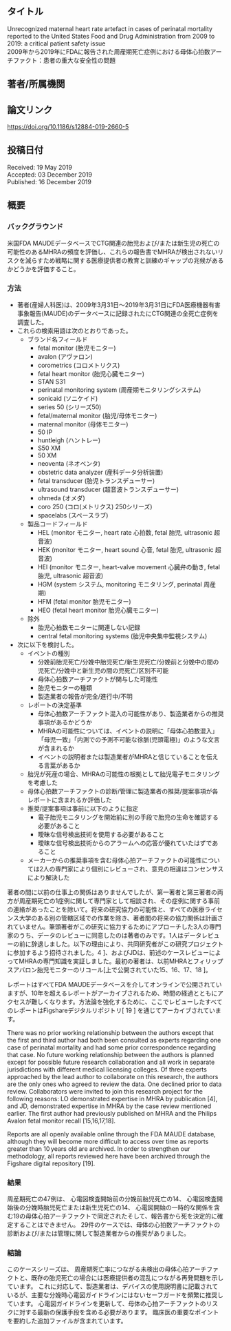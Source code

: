 ## タイトル
Unrecognized maternal heart rate artefact in cases of perinatal mortality reported to the United States Food and Drug Administration from 2009 to 2019: a critical patient safety issue  
2009年から2019年にFDAに報告された周産期死亡症例における母体心拍数アーチファクト：患者の重大な安全性の問題

## 著者/所属機関

## 論文リンク
https://doi.org/10.1186/s12884-019-2660-5

## 投稿日付
Received: 19 May 2019  
Accepted: 03 December 2019  
Published: 16 December 2019

## 概要
### バックグラウンド
米国FDA MAUDEデータベースでCTG関連の胎児および/または新生児の死亡の可能性のあるMHRAの頻度を評価し、これらの報告書でMHRAが検出されないリスクを減らすため戦略に関する医療提供者の教育と訓練のギャップの兆候があるかどうかを評価すること。

### 方法
* 著者(産婦人科医)は、2009年3月31日～2019年3月31日にFDA医療機器有害事象報告(MAUDE)のデータベースに記録されたにCTG関連の全死亡症例を調査した。
* これらの検索用語は次のとおりであった。
  * ブランド名フィールド
    * fetal monitor (胎児モニター)
    * avalon (アヴァロン)
    * corometrics (コロメトリクス)
    * fetal heart monitor (胎児心臓モニター)
    * STAN S31
    * perinatal monitoring system (周産期モニタリングシステム)
    * sonicaid (ソニケイド)
    * series 50 (シリーズ50)
    * fetal/maternal monitor (胎児/母体モニター)
    * maternal monitor (母体モニター)
    * 50 IP
    * huntleigh (ハントレー)
    * S50 XM
    * 50 XM
    * neoventa (ネオベンタ)
    * obstetric data analyzer (産科データ分析装置)
    * fetal transducer (胎児トランスデューサー)
    * ultrasound transducer (超音波トランスデューサー)
    * ohmeda (オメダ)
    * coro 250 (コロ(メトリクス) 250シリーズ)
    * spacelabs (スペースラブ)
  * 製品コードフィールド
    * HEL (monitor モニター, heart rate 心拍数, fetal 胎児, ultrasonic 超音波)
    * HEK (monitor モニター, heart sound 心音, fetal 胎児, ultrasonic 超音波)
    * HEI (monitor モニター, heart-valve movement 心臓弁の動き, fetal 胎児, ultrasonic 超音波)
    * HGM (system システム, monitoring モニタリング, perinatal 周産期)
    * HFM (fetal monitor 胎児モニター)
    * HEO (fetal heart monitor 胎児心臓モニター)
  * 除外
    * 胎児心拍数モニターに関連しない記録
    * central fetal monitoring systems (胎児中央集中監視システム)
* 次に以下を検討した。
  * イベントの種別
    * 分娩前胎児死亡/分娩中胎児死亡/新生児死亡/分娩前と分娩中の間の児死亡/分娩中と新生児の間の児死亡/区別不可能
    * 母体心拍数アーチファクトが関与した可能性
    * 胎児モニターの種類
    * 製造業者の報告が完全/進行中/不明
  * レポートの決定基準
    * 母体心拍数アーチファクト混入の可能性があり、製造業者からの推奨事項があるかどうか
    * MHRAの可能性については、イベントの説明に「母体心拍数混入」「母児一致」「内測での予測不可能な徐脈(児頭電極)」のような文言が含まれるか
    * イベントの説明者または製造業者がMHRAと信じていることを伝える言葉があるか
  * 胎児が死産の場合、MHRAの可能性の根拠として胎児電子モニタリングを考慮した
  * 母体心拍数アーチファクトの診断/管理に製造業者の推奨/提案事項が各レポートに含まれるか評価した
  * 推奨/提案事項は事前に以下のように指定
    * 電子胎児モニタリングを開始前に別の手段で胎児の生命を確認する必要があること
    * 曖昧な信号検出技術を使用する必要があること
    * 曖昧な信号検出技術からのアラームへの応答が優れていたはずであること
  * メーカーからの推奨事項を含む母体心拍アーチファクトの可能性については2人の専門家により個別にレビューされ、意見の相違はコンセンサスにより解決した

著者の間に以前の仕事上の関係はありませんでしたが、第一著者と第三著者の両方が周産期死亡の1症例に関して専門家として相談され、その症例に関する事前の連絡があったことを除いて。将来の研究協力の可能性と、すべての医療ライセンス大学のある別の管轄区域での作業を除き、著者間の将来の協力関係は計画されていません。筆頭著者がこの研究に協力するためにアプローチした3人の専門家のうち、データのレビューに同意したのは著者のみです。1人はデータレビューの前に辞退しました。以下の理由により、共同研究者がこの研究プロジェクトに参加するよう招待されました。4 ]、およびJDは、前述のケースレビューによってMHRAの専門知識を実証しました。最初の著者は、以前MHRAとフィリップスアバロン胎児モニターのリコール[上で公開されていた15、16、17、18 ]。

レポートはすべてFDA MAUDEデータベースを介してオンラインで公開されていますが、10年を超えるレポートがアーカイブされるため、時間の経過とともにアクセスが難しくなります。方法論を強化するために、ここでレビューしたすべてのレポートはFigshareデジタルリポジトリ[ 19 ] を通じてアーカイブされています。




There was no prior working relationship between the authors except that the first and third author had both been consulted as experts regarding one case of perinatal mortality and had some prior correspondence regarding that case. No future working relationship between the authors is planned except for possible future research collaboration and all work in separate jurisdictions with different medical licensing colleges. Of three experts approached by the lead author to collaborate on this research, the authors are the only ones who agreed to review the data. One declined prior to data review. Collaborators were invited to join this research project for the following reasons: LO demonstrated expertise in MHRA by publication [4], and JD, demonstrated expertise in MHRA by the case review mentioned earlier. The first author had previously published on MHRA and the Philips Avalon fetal monitor recall [15,16,17,18].

Reports are all openly available online through the FDA MAUDE database, although they will become more difficult to access over time as reports greater than 10 years old are archived. In order to strengthen our methodology, all reports reviewed here have been archived through the Figshare digital repository [19].

### 結果
周産期死亡の47例は、
心電図検査開始前の分娩前胎児死亡の14、
心電図検査開始後の分娩時胎児死亡または新生児死亡の14、
心電図開始の一時的な関係を含む19の母体心拍アーチファクトで同定されたそして、報告書から死を決定的に確定することはできません。
29件のケースでは、母体の心拍数アーチファクトの診断および/または管理に関して製造業者からの推奨がありました。

### 結論
このケースシリーズは、
周産期死亡率につながる未検出の母体心拍アーチファクトと、既存の胎児死亡の場合には医療提供者の混乱につながる再発問題を示しています。
これに対応して、製造業者は、デバイスの使用説明書に記載されているが、主要な分娩時心電図ガイドラインにはないセーフガードを頻繁に推奨しています。
心電図ガイドラインを更新して、母体の心拍アーチファクトのリスクに対する最新の保護手段を含める必要があります。
臨床医の重要なポイントを要約した追加ファイルが含まれています。
